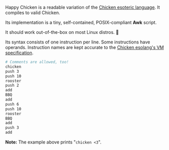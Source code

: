 Happy Chicken is a readable variation of the [Chicken esoteric language][1]. It compiles to valid Chicken.

Its implementation is a tiny, self-contained, POSIX-compliant **Awk** script.

It should work out-of-the-box on most Linux distros. 🐔

Its syntax consists of one instruction per line. Some instructions have operands. Instruction names are kept accurate to the [Chicken esolang's VM specification][2].

```bash
# Comments are allowed, too!
chicken
push 3
push 10
rooster
push 2
add
BBQ
add
push 6
push 10
rooster
BBQ
add
push 3
add
```

**Note:** The example above prints "`chicken <3`".

[1]: https://web.archive.org/web/20180816190122/http://torso.me/chicken
[2]: https://web.archive.org/web/20180812101335/http://torso.me/chicken-spec
